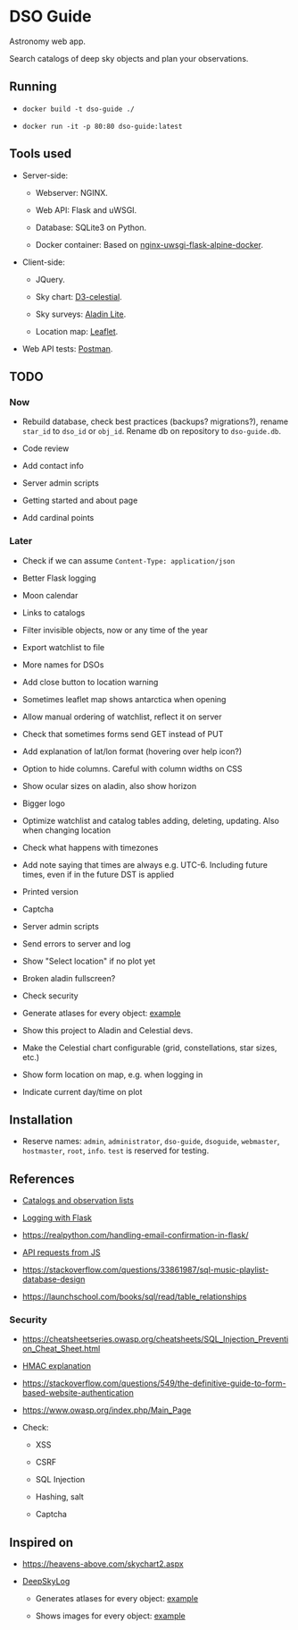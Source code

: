 # DSO Guide

Astronomy web app.

Search catalogs of deep sky objects and plan your observations.

## Running

- `docker build -t dso-guide ./`

- `docker run -it -p 80:80 dso-guide:latest`

## Tools used

- Server-side:

    - Webserver: NGINX.

    - Web API: Flask and uWSGI.

    - Database: SQLite3 on Python.

    - Docker container: Based on [nginx-uwsgi-flask-alpine-docker](https://github.com/hellt/nginx-uwsgi-flask-alpine-docker).

- Client-side:

    - JQuery.

    - Sky chart: [D3-celestial](https://github.com/ofrohn/d3-celestial).

    - Sky surveys: [Aladin Lite](http://aladin.u-strasbg.fr/#AladinLite).

    - Location map: [Leaflet](https://leafletjs.com/).

- Web API tests: [Postman](https://www.getpostman.com/products).

## TODO

### Now

- Rebuild database, check best practices (backups? migrations?), rename
  `star_id` to `dso_id` or `obj_id`. Rename db on repository to `dso-guide.db`.

- Code review

- Add contact info

- Server admin scripts

- Getting started and about page

- Add cardinal points

### Later

- Check if we can assume `Content-Type: application/json`

- Better Flask logging

- Moon calendar

- Links to catalogs

- Filter invisible objects, now or any time of the year

- Export watchlist to file

- More names for DSOs

- Add close button to location warning

- Sometimes leaflet map shows antarctica when opening

- Allow manual ordering of watchlist, reflect it on server

- Check that sometimes forms send GET instead of PUT

- Add explanation of lat/lon format (hovering over help icon?)

- Option to hide columns. Careful with column widths on CSS

- Show ocular sizes on aladin, also show horizon

- Bigger logo

- Optimize watchlist and catalog tables adding, deleting, updating. Also when
  changing location

- Check what happens with timezones

- Add note saying that times are always e.g. UTC-6. Including future times, even
  if in the future DST is applied

- Printed version

- Captcha

- Server admin scripts

- Send errors to server and log

- Show "Select location" if no plot yet

- Broken aladin fullscreen?

- Check security

- Generate atlases for every object: [example](https://www.deepskylog.org/atlas.pdf.php?zoom=17&object=M+18)

- Show this project to Aladin and Celestial devs.

- Make the Celestial chart configurable (grid, constellations, star sizes, etc.)

- Show form location on map, e.g. when logging in

- Indicate current day/time on plot

## Installation

- Reserve names: `admin`, `administrator`, `dso-guide`, `dsoguide`, `webmaster`,
  `hostmaster`, `root`, `info`. `test` is reserved for testing.

## References

- [Catalogs and observation lists](http://www.messier.seds.org/xtra/similar/catalogs.html)

- [Logging with Flask](https://stackoverflow.com/a/39284642)

- https://realpython.com/handling-email-confirmation-in-flask/

- [API requests from JS](https://stackoverflow.com/questions/36975619/how-to-call-a-rest-web-service-api-from-javascript)

- https://stackoverflow.com/questions/33861987/sql-music-playlist-database-design

- https://launchschool.com/books/sql/read/table_relationships

### Security

- https://cheatsheetseries.owasp.org/cheatsheets/SQL_Injection_Prevention_Cheat_Sheet.html

- [HMAC explanation](https://www.ida.liu.se/~TDP024/labs/hmacarticle.pdf)

- https://stackoverflow.com/questions/549/the-definitive-guide-to-form-based-website-authentication

- https://www.owasp.org/index.php/Main_Page

- Check:

    - XSS

    - CSRF

    - SQL Injection

    - Hashing, salt

    - Captcha

## Inspired on

- https://heavens-above.com/skychart2.aspx

- [DeepSkyLog](https://www.deepskylog.org/index.php?indexAction=view_atlaspagesv)

    - Generates atlases for every object: [example](https://www.deepskylog.org/atlas.pdf.php?zoom=17&object=M+18)

    - Shows images for every object: [example](https://archive.stsci.edu/cgi-bin/dss_search?v=poss2ukstu_red&r=0+24+5.0&d=-72+-5&e=J2000&h=60.0&w=60&f=gif&c=none&fov=NONE&v3=)
